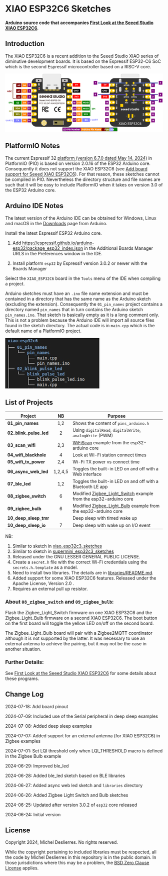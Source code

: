 # XIAO ESP32C6 Sketches
**Arduino source code that accompanies [First Look at the Seeed Studio XIAO ESP32C6](https://sigmdel.ca/michel/ha/xiao/xiao_esp32c6_intro_en.html)**.

## Introduction

The XIAO ESP32C6 is a recent addition to the Seeed Studio XIAO series of diminutive development boards. It is based on the Espressif ESP32-C6 SoC which is the second Espressif microcontroller based on a RISC-V core.

![](images/ESP32C6_pinout.png)

## PlatformIO Notes

The current Espressif 32 [platform (version 6.7.0 dated May 14, 2024)](https://github.com/platformio/platform-espressif32/releases) in PlatformIO (PIO) is based on version 2.0.16 of the ESP32 Arduino core. Consequently it does not support the XIAO ESP32C6 (see [Add board support for Seeed XIAO ESP32C6](https://github.com/platformio/platform-espressif32/pull/1380#issuecomment-2205808510)). For that reason, these sketches cannot be compiled in PIO. Nevertheless the directory structure and file names are such that it will be easy to include PlatformIO when it takes on version 3.0 of the ESP32 Arduino core.


## Arduino IDE Notes

The latest version of the Arduino IDE can be obtained for Windows, Linux and macOS in the [Downloads](https://www.arduino.cc/en/software) page from Arduino.

Install the latest Espressif ESP32 Arduino core.

 1. Add https://espressif.github.io/arduino-esp32/package_esp32_index.json in the Additional Boards Manager URLS in the Preferences window in the IDE.
  
 1.  Install platform `esp32` by Espressif version 3.0.2 or newer with the Boards Manager

Select the `XIAO_ESP32C6` board in the `Tools` menu of the IDE when compiling a project.


Arduino sketches must have an `.ino` file name extension and must be contained in a directory that has the same name as the Arduino sketch (excluding the extension). Consequently the `01_pin_names` project contains a directory named `pin_names` that in turn contains the Arduino sketch `pin_names.ino`. That sketch is basically empty as it is a long comment only. This is not a problem because the Arduino IDE will import all source files found in the sketch directory. The actual code is in `main.cpp` which is the default name of a PlatformIO project.

![Directory tree](images/dir_tree.jpg) 


## List of Projects      

| Project | NB |Purpose |
| ---     |:---:| --- |
| **01_pin_names** | 1,2 | Shows the content of `pins_arduino.h` |
| **02_blink_pulse_led** | 2 | Using `digitalRead`, `digitalWrite`, `analogWrite` (PWM) |
| **03_scan_wifi** | 2,3 | [WiFiScan](https://github.com/espressif/arduino-esp32/tree/master/libraries/WiFi/examples/WiFiScan) example from the esp32-arduino core |
| **04_wifi_blackhole** | 4 | Look at Wi-Fi station connect times |
| **05_wifi_tx_power** | 2,4 | Wi-Fi TX power vs connect time |
| **06_async_web_led**| 1,2,4,5 | Toggles the built-in LED on and off with a Web interface |
| **07_ble_led**| 1,2 | Toggles the built-in LED on and off with a Bluetooth LE app |
| **08_zigbee_switch**| 6 | Modified [Zigbee_Light_Switch](https://github.com/espressif/arduino-esp32/tree/master/libraries/ESP32/examples/Zigbee/Zigbee_Light_Switch) example from the esp32-arduino core |
| **09_zigbee_bulb**  | 6 | Modified [Zigbee_Light_Bulb](https://github.com/espressif/arduino-esp32/tree/master/libraries/ESP32/examples/Zigbee/Zigbee_Light_Bulb) example from the esp32-arduino core |
| **10_deep_sleep_tmr** | | Deep sleep with timed wake up |
| **10_deep_sleep_io** | 7 | Deep sleep with wake up on I/O event |

NB:
  1. Similar to sketch in [xiao_esp32c3_sketches](https://github.com/sigmdel/xiao_esp32c3_sketches)
  2. Similar to sketch in [supermini_esp32c3_sketches](https://github.com/sigmdel/supermini_esp32c3_sketches)
  3.  Released under the GNU LESSER GENERAL PUBLIC LICENSE.
  4.  Create a `secret.h` file with the correct Wi-Fi credentials using the `secrets.h.template` as a model. 
  5. Need to install two libraries. The details are in [libraries/README.md](libraries/README.md).
  6. Added support for some XIAO ESP32C6 features. Released under the Apache License, Version 2.0 .
  7. Requires an external pull up resistor.

### About `08_zigbee_switch` and `09_zigbee_bulb`: 

Flash the Zigbee_Light_Switch firmware on one XIAO ESP32C6 and the Zigbee_Light_Bulb firmware on a second XIAO ESP32C6. The boot button on the first board will toggle the yellow LED on/off on the second board. 

The Zigbee_Light_Bulb board will pair with a Zigbee2MQTT coordinator although it is not supported by the latter. It was necessary to use an external antenna to achieve the pairing, but it may not be the case in another situation.

### Further Details:

See [First Look at the Seeed Studio XIAO ESP32C6](https://sigmdel.ca/michel/ha/xiao/xiao_esp32c6_intro_en.html) for some details about these programs.

## Change Log

2024-07-18: Add board pinout

2024-07-09: Included use of the Serial peripheral in deep sleep examples

2024-07-08: Added deep sleep examples

2024-07-07: Added support for an external antenna (for XIAO ESP32C6) in Zigbee examples 

2024-07-01: Set LQI threshold only when LQI_THRESHOLD macro is defined in the  Zigbee Bulb example

2024-06-29: Improved ble_led

2024-06-28: Added ble_led sketch based on BLE libraries

2024-06-27: Added async web led sketch and `libraries` directory

2024-06-26: Added Zigbee Light Switch and Bulb sketches

2024-06-25: Updated after version 3.0.2 of `esp32` core released 

2024-06-24: Initial version

## License

Copyright 2024, Michel Deslierres. No rights reserved. 

While the copyright pertaining to included libraries must be respected, all the code by Michel Deslierres in this repository is in the public domain. In those jurisdictions where this may be a problem, the [BSD Zero Clause License](https://spdx.org/licenses/0BSD.html) applies.
